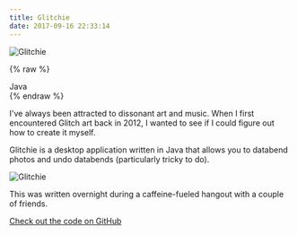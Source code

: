 ```yaml
---
title: Glitchie
date: 2017-09-16 22:33:14
---
```


![Glitchie](/images/proj/glitchie.jpg "Glitchie app.")

{% raw %}
<div class="post-tags">
      <span class="tagname">Java</span>
</div>
{% endraw %}

I've always been attracted to dissonant art and music. When I first encountered Glitch art back in 2012, I wanted to see if I could figure out how to create it myself.

Glitchie is a desktop application written in Java that allows you to databend photos and undo databends (particularly tricky to do).

![Glitchie](https://cloud.githubusercontent.com/assets/6892666/13548037/f228d03c-e2b3-11e5-962c-be4a2074a9bd.gif)

This was written overnight during a caffeine-fueled hangout with a couple of friends. 

[Check out the code on GitHub](https://github.com/stemmlerjs/Glitch-Pond)